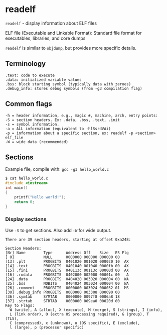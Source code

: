 # readelf

`readelf` - display information about ELF files

ELF file (Executable and Linkable Format): Standard file format for executables, libraries, and core dumps

`readelf` is similar to `objdump`, but provides more specific details.

## Terminology
```
.text: code to execute
.data: initialized variable values
.bss: block starting symbol (typically data with zeroes)
.debug_info: stores debug symbols (from -g3 compilation flag)
```

## Common flags
```
-h = header information, e.g., magic #, machine, arch, entry points:
-S = section headers. Ex: .data, .bss, .text, .init
-s = symbol information.
-a = ALL information (equivalent to -hlSsrdVAi)
-p = information about a specific section, ex: readelf -p <section> elf_file
-W = wide data (recommended)
```

## Sections
Example file, compile with: `gcc -g3 hello_world.c`
```c
$ cat hello_world.c
#include <iostream>
int main()
{
    printf("Hello world!");
    return 0;
}
```

### Display sections
Use `-S` to  get sections. Also add `-W` for wide output.
```
There are 39 section headers, starting at offset 0xa248:

Section Headers:
[Nr] Name        Type      Address Off    Size   ES Flg
[ 0]             NULL      0000000 000000 000000 00
[13] .plt        PROGBITS  0401020 001020 000020 10  AX
[14] .text       PROGBITS  0401040 001040 0000fb 00  AX
[15] .fini       PROGBITS  040113c 00113c 00000d 00  AX
[16] .rodata     PROGBITS  0402000 002000 00001c 00   A
[24] .data       PROGBITS  0404020 003020 000004 00  WA
[25] .bss        NOBITS    0404024 003024 000004 00  WA
[26] .comment    PROGBITS  0000000 003024 000032 01  MS
[30] .debug_info PROGBITS  0000000 003308 000090 00
[36] .symtab     SYMTAB    0000000 0097f8 0006a8 18
[37] .strtab     STRTAB    0000000 009ea0 00020d 00
Key to Flags:
  W (write), A (alloc), X (execute), M (merge), S (strings), I (info),
  L (link order), O (extra OS processing required), G (group), T (TLS),
  C (compressed), x (unknown), o (OS specific), E (exclude),
  l (large), p (processor specific)
```

